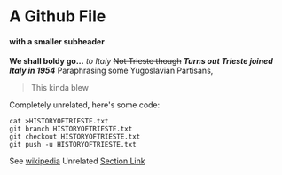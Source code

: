 # A Github File
#### with a smaller subheader
**We shall boldy go...** *to Italy*
~~Not Trieste though~~ ***Turns out Trieste joined Italy in 1954***
Paraphrasing some Yugoslavian Partisans, 
> This kinda blew

Completely unrelated, here's some code:
```
cat >HISTORYOFTRIESTE.txt 
git branch HISTORYOFTRIESTE.txt
git checkout HISTORYOFTRIESTE.txt
git push -u HISTORYOFTRIESTE.txt
```
See [wikipedia](https://en.wikipedia.org/wiki/Trieste)
Unrelated [Section Link](PRIVATE.txt)

